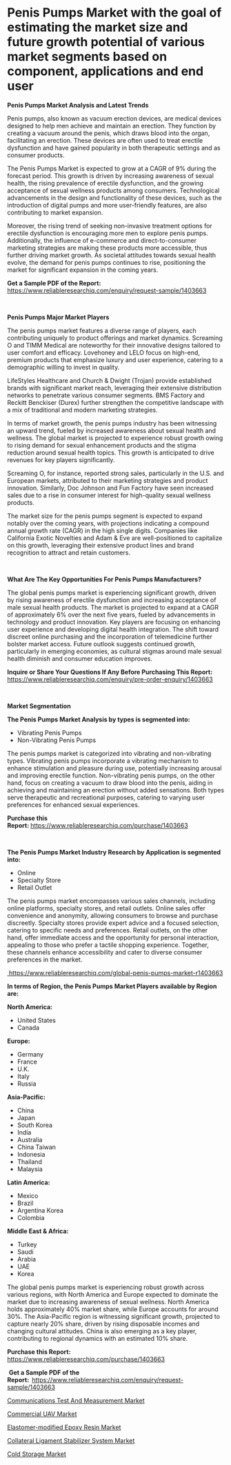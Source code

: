 <p><h1>Penis Pumps Market with the goal of estimating the market size and future growth potential of various market segments based on component, applications and end user</h1></p><p><strong>Penis Pumps Market Analysis and Latest Trends</strong></p>
<p><p>Penis pumps, also known as vacuum erection devices, are medical devices designed to help men achieve and maintain an erection. They function by creating a vacuum around the penis, which draws blood into the organ, facilitating an erection. These devices are often used to treat erectile dysfunction and have gained popularity in both therapeutic settings and as consumer products.</p><p>The Penis Pumps Market is expected to grow at a CAGR of 9% during the forecast period. This growth is driven by increasing awareness of sexual health, the rising prevalence of erectile dysfunction, and the growing acceptance of sexual wellness products among consumers. Technological advancements in the design and functionality of these devices, such as the introduction of digital pumps and more user-friendly features, are also contributing to market expansion.</p><p>Moreover, the rising trend of seeking non-invasive treatment options for erectile dysfunction is encouraging more men to explore penis pumps. Additionally, the influence of e-commerce and direct-to-consumer marketing strategies are making these products more accessible, thus further driving market growth. As societal attitudes towards sexual health evolve, the demand for penis pumps continues to rise, positioning the market for significant expansion in the coming years.</p></p>
<p><strong>Get a Sample PDF of the Report:&nbsp;</strong> <a href="https://www.reliableresearchiq.com/enquiry/request-sample/1403663?utm_campaign=1555&utm_medium=2&utm_source=Github&utm_content=ia&utm_term=23102024&utm_id=penis-pumps">https://www.reliableresearchiq.com/enquiry/request-sample/1403663</a></p>
<p>&nbsp;</p>
<p><strong>Penis Pumps Major Market Players</strong></p>
<p><p>The penis pumps market features a diverse range of players, each contributing uniquely to product offerings and market dynamics. Screaming O and TIMM Medical are noteworthy for their innovative designs tailored to user comfort and efficacy. Lovehoney and LELO focus on high-end, premium products that emphasize luxury and user experience, catering to a demographic willing to invest in quality.</p><p>LifeStyles Healthcare and Church & Dwight (Trojan) provide established brands with significant market reach, leveraging their extensive distribution networks to penetrate various consumer segments. BMS Factory and Reckitt Benckiser (Durex) further strengthen the competitive landscape with a mix of traditional and modern marketing strategies. </p><p>In terms of market growth, the penis pumps industry has been witnessing an upward trend, fueled by increased awareness about sexual health and wellness. The global market is projected to experience robust growth owing to rising demand for sexual enhancement products and the stigma reduction around sexual health topics. This growth is anticipated to drive revenues for key players significantly.</p><p>Screaming O, for instance, reported strong sales, particularly in the U.S. and European markets, attributed to their marketing strategies and product innovation. Similarly, Doc Johnson and Fun Factory have seen increased sales due to a rise in consumer interest for high-quality sexual wellness products.</p><p>The market size for the penis pumps segment is expected to expand notably over the coming years, with projections indicating a compound annual growth rate (CAGR) in the high single digits. Companies like California Exotic Novelties and Adam & Eve are well-positioned to capitalize on this growth, leveraging their extensive product lines and brand recognition to attract and retain customers.</p></p>
<p>&nbsp;</p>
<p><strong>What Are The Key Opportunities For Penis Pumps Manufacturers?</strong></p>
<p><p>The global penis pumps market is experiencing significant growth, driven by rising awareness of erectile dysfunction and increasing acceptance of male sexual health products. The market is projected to expand at a CAGR of approximately 6% over the next five years, fueled by advancements in technology and product innovation. Key players are focusing on enhancing user experience and developing digital health integration. The shift toward discreet online purchasing and the incorporation of telemedicine further bolster market access. Future outlook suggests continued growth, particularly in emerging economies, as cultural stigmas around male sexual health diminish and consumer education improves.</p></p>
<p><strong>Inquire or Share Your Questions If Any Before Purchasing This Report:</strong> <a href="https://www.reliableresearchiq.com/enquiry/pre-order-enquiry/1403663?utm_campaign=1555&utm_medium=2&utm_source=Github&utm_content=ia&utm_term=23102024&utm_id=penis-pumps">https://www.reliableresearchiq.com/enquiry/pre-order-enquiry/1403663</a></p>
<p>&nbsp;</p>
<p><strong>Market Segmentation</strong></p>
<p><strong>The Penis Pumps Market Analysis by types is segmented into:</strong></p>
<p><ul><li>Vibrating Penis Pumps</li><li>Non-Vibrating Penis Pumps</li></ul></p>
<p><p>The penis pumps market is categorized into vibrating and non-vibrating types. Vibrating penis pumps incorporate a vibrating mechanism to enhance stimulation and pleasure during use, potentially increasing arousal and improving erectile function. Non-vibrating penis pumps, on the other hand, focus on creating a vacuum to draw blood into the penis, aiding in achieving and maintaining an erection without added sensations. Both types serve therapeutic and recreational purposes, catering to varying user preferences for enhanced sexual experiences.</p></p>
<p><strong>Purchase this Report:&nbsp;</strong><a href="https://www.reliableresearchiq.com/purchase/1403663?utm_campaign=1555&utm_medium=2&utm_source=Github&utm_content=ia&utm_term=23102024&utm_id=penis-pumps">https://www.reliableresearchiq.com/purchase/1403663</a></p>
<p>&nbsp;</p>
<p><strong>The Penis Pumps Market Industry Research by Application is segmented into:</strong></p>
<p><ul><li>Online</li><li>Specialty Store</li><li>Retail Outlet</li></ul></p>
<p><p>The penis pumps market encompasses various sales channels, including online platforms, specialty stores, and retail outlets. Online sales offer convenience and anonymity, allowing consumers to browse and purchase discreetly. Specialty stores provide expert advice and a focused selection, catering to specific needs and preferences. Retail outlets, on the other hand, offer immediate access and the opportunity for personal interaction, appealing to those who prefer a tactile shopping experience. Together, these channels enhance accessibility and cater to diverse consumer preferences in the market.</p></p>
<p><a href="https://www.reliableresearchiq.com/global-penis-pumps-market-r1403663?utm_campaign=1555&utm_medium=2&utm_source=Github&utm_content=ia&utm_term=23102024&utm_id=penis-pumps">&nbsp;https://www.reliableresearchiq.com/global-penis-pumps-market-r1403663</a></p>
<p><strong>In terms of Region, the Penis Pumps Market Players available by Region are:</strong></p>
<p>
    <p> <strong> North America: </strong>
        <ul>
            <li>United States</li>
            <li>Canada</li>
        </ul>
        </p> 
    <p> <strong> Europe: </strong>
        <ul>
            <li>Germany</li>
            <li>France</li>
            <li>U.K.</li>
            <li>Italy</li>
            <li>Russia</li>
        </ul>
        </p> 
    <p> <strong> Asia-Pacific: </strong>
        <ul>
            <li>China</li>
            <li>Japan</li>
            <li>South Korea</li>
            <li>India</li>
            <li>Australia</li>
            <li>China Taiwan</li>
            <li>Indonesia</li>
            <li>Thailand</li>
            <li>Malaysia</li>
        </ul>
        </p> 
    <p> <strong> Latin America: </strong>
        <ul>
            <li>Mexico</li>
            <li>Brazil</li>
            <li>Argentina Korea</li>
            <li>Colombia</li>
        </ul>
        </p> 
    <p> <strong> Middle East & Africa: </strong>
        <ul>
            <li>Turkey</li>
            <li>Saudi</li>
            <li>Arabia</li>
            <li>UAE</li>
            <li>Korea</li>
        </ul>
    </p>
    </p>
<p><p>The global penis pumps market is experiencing robust growth across various regions, with North America and Europe expected to dominate the market due to increasing awareness of sexual wellness. North America holds approximately 40% market share, while Europe accounts for around 30%. The Asia-Pacific region is witnessing significant growth, projected to capture nearly 20% share, driven by rising disposable incomes and changing cultural attitudes. China is also emerging as a key player, contributing to regional dynamics with an estimated 10% share.</p></p>
<p><strong>Purchase this Report: </strong><a href="https://www.reliableresearchiq.com/purchase/1403663?utm_campaign=1555&utm_medium=2&utm_source=Github&utm_content=ia&utm_term=23102024&utm_id=penis-pumps">https://www.reliableresearchiq.com/purchase/1403663</a></p>
<p>&nbsp;<strong>Get a Sample PDF of the Report:&nbsp;&nbsp;</strong><a href="https://www.reliableresearchiq.com/enquiry/request-sample/1403663?utm_campaign=1555&utm_medium=2&utm_source=Github&utm_content=ia&utm_term=23102024&utm_id=penis-pumps">https://www.reliableresearchiq.com/enquiry/request-sample/1403663</a></p>
<p><strong></strong></p>
<p><p><a href="https://www.linkedin.com/pulse/communications-test-measurement-market-dynamics-application-types-cz3uf?utm_campaign=1555&utm_medium=2&utm_source=Github&utm_content=ia&utm_term=23102024&utm_id=penis-pumps">Communications Test And Measurement Market</a></p><p><a href="https://www.linkedin.com/pulse/market-forecasting-change-global-commercial-uav-dynamics-future-vjm1f?utm_campaign=1555&utm_medium=2&utm_source=Github&utm_content=ia&utm_term=23102024&utm_id=penis-pumps">Commercial UAV Market</a></p><p><a href="https://github.com/BellAuer/Market-Research-Report-List-1/blob/main/elastomer-modified-epoxy-resin-market.md?utm_campaign=1555&utm_medium=2&utm_source=Github&utm_content=ia&utm_term=23102024&utm_id=penis-pumps">Elastomer-modified Epoxy Resin Market</a></p><p><a href="https://www.linkedin.com/pulse/collateral-ligament-stabilizer-system-market-innovations-trends-o3c3f?utm_campaign=1555&utm_medium=2&utm_source=Github&utm_content=ia&utm_term=23102024&utm_id=penis-pumps">Collateral Ligament Stabilizer System Market</a></p><p><a href="https://www.linkedin.com/pulse/sustainability-trends-cold-storage-industry-market-implications-y3lvf?utm_campaign=1555&utm_medium=2&utm_source=Github&utm_content=ia&utm_term=23102024&utm_id=penis-pumps">Cold Storage Market</a></p></p>